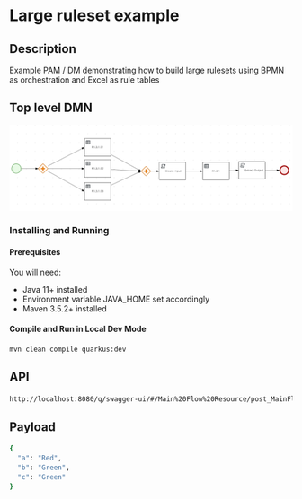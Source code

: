 # Large ruleset example

## Description

Example PAM / DM demonstrating how to build large rulesets using BPMN as orchestration and Excel as rule tables

## Top level DMN

<p align="Left"><img src="docs/images/bpmnRuleflow.png"></p>

### Installing and Running

#### Prerequisites

You will need:

* Java 11+ installed
* Environment variable JAVA_HOME set accordingly
* Maven 3.5.2+ installed


#### Compile and Run in Local Dev Mode

```sh
mvn clean compile quarkus:dev
```

## API

```sh
http://localhost:8080/q/swagger-ui/#/Main%20Flow%20Resource/post_MainFlow
```

## Payload

```sh
{
  "a": "Red",
  "b": "Green",
  "c": "Green"
}
```